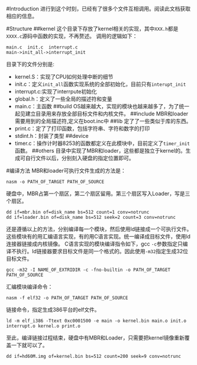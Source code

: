 #Introduction
进行到这个时刻，已经有了很多个文件互相调用。阅读此文档获取相应的信息。

#Structure
##kernel
  这个目录下存放了kernel相关的实现，其中`XXX.h`都是`XXXX.c`源码中函数的实现，不再赘述。
  调用的逻辑如下：
```
main.c	init.c	interrupt.c
main->init_all->interrupt_init
```

  目录下的文件分别是:
* kernel.S：实现了CPU如何处理中断的细节
* init.c：定义`init_all`函数实现系统的全部初始化，目前只有`interupt_init`
* interrupt.c:实现了interrpute初始化
* global.h：定义了一些全局的描述符和变量
* main.c：主函数
##build
OS越来越大，实现的模块也越来越多了，为了统一起见建立目录用来存放全部目标文件和内核文件。
##include
MBR和loader需要用到的全局描述符,定义在boot.inc中
##lib
定了了一些类似于库的东西。
* print.c：定了了打印函数，包括字符串、字符和数字的打印
* stdint.h：封装了类型
##device
* timer.c：操作计时器8253的函数都定义在此模块中，目前定义了`timer_init`函数。
##others
目录中实现了MBR和loader，这些都是独立于kernel的。生成可自行文件以后，分别刻入硬盘的指定位置即可。

#编译方法
MBR和loader可执行文件生成的方法是：

```
nasm -o PATH_OF_TARGET PATH_OF_SOURCE
```
硬盘中，MBR占第一个扇区，第二个扇区留用。第三个扇区写入Loader，写是三个扇区。

```
dd if=mbr.bin of=disk_name bs=512 count=1 conv=notrunc
dd if=loader.bin of=disk_name bs=512 seek=2 count=3 conv=notrunc
```

还是遵循以上的方法，分别编译每一个模块，然后使用ld链接成一个可执行文件。这些模块有的用汇编语言实现，有的用C语言实现。统一编译成目标文件，使用ld连接器链接成内核镜像。
C语言实现的模块编译指令如下，gcc `-c`参数指定只编译不执行。ld链接器要求目标文件是同一个格式的。因此使用`-m32`指定生成32位目标文件。
```
gcc -m32 -I NAME_OF_EXTRIDIR -c -fno-builtin -o PATH_OF_TARGET PATH_OF_SOURCE
```
汇编模块编译命令：
```
nasm -f elf32 -o PATH_OF_TARGET PATH_OF_SOURCE
```

链接命令，指定生成386平台的elf文件。
```
ld -m elf_i386 -Ttext 0xc0001500 -e main -o kernel.bin main.o init.o interrupt.o kernel.o print.o 
```

至此，编译链接过程结束，硬盘中有MBR和Loader，只需要把kernel镜像重新覆盖一下就可以了。

```
dd if=hd60M.img of=kernel.bin bs=512 count=200 seek=9 conv=notrunc
```
